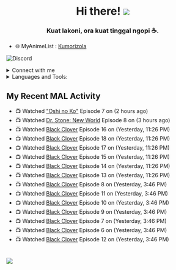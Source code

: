 <h1 align="center">Hi there! <img src="https://media.giphy.com/media/hvRJCLFzcasrR4ia7z/giphy.gif" width="25px"> </h1>
<h3 align="center">Kuat lakoni, ora kuat tinggal ngopi ☕.</h3>

- 🌐 MyAnimeList : [Kumorizola](https://myanimelist.net/animelist/Kumorizola)

![Discord](https://discord.c99.nl/widget/theme-3/761213268009943051.png)
<details>
      <summary>Connect with me</summary>
    <p align="left">
        <a href="https://www.facebook.com/kumori.hartley.1" target="blank"><img align="center"
                src="https://raw.githubusercontent.com/rahuldkjain/github-profile-readme-generator/master/src/images/icons/Social/facebook.svg"
                alt="kumori hartley" height="30" width="40" /></a>
        <a href="https://www.instagram.com/kumorizola/" target="blank"><img align="center"
                src="https://raw.githubusercontent.com/rahuldkjain/github-profile-readme-generator/master/src/images/icons/Social/instagram.svg"
                alt="kumorizola" height="30" width="40" /></a>
        <a href="https://discord.com" target="blank"><img align="center"
                src="https://raw.githubusercontent.com/rahuldkjain/github-profile-readme-generator/master/src/images/icons/Social/discord.svg"
                alt="Kumori#5882" height="30" width="40" /></a>
    </p>
</details>

<details>
    <summary align="left">Languages and Tools:</summary>
<p align="left">
      <a href="https://www.w3schools.com/css/" target="_blank">
        <img src="https://raw.githubusercontent.com/devicons/devicon/master/icons/css3/css3-original-wordmark.svg"
            alt="css3" width="40" height="40" /> </a> <a href="https://www.w3.org/html/" target="_blank"> <img
            src="https://raw.githubusercontent.com/devicons/devicon/master/icons/html5/html5-original-wordmark.svg"
            alt="html5" width="40" height="40" /> </a> <a href="https://www.java.com" target="_blank"> <img
            src="https://raw.githubusercontent.com/devicons/devicon/master/icons/java/java-original.svg" alt="java"
            width="40" height="40" /> </a> <a href="https://developer.mozilla.org/en-US/docs/Web/JavaScript"
            target="_blank"> <img
            src="https://raw.githubusercontent.com/devicons/devicon/master/icons/javascript/javascript-original.svg"
            alt="javascript" width="40" height="40" /> </a> <a href="https://nodejs.org" target="_blank"> <img
            src="https://raw.githubusercontent.com/devicons/devicon/master/icons/nodejs/nodejs-original-wordmark.svg"
            alt="nodejs" width="40" height="40" /> </a> <a href="https://www.python.org" target="_blank"> <img
            src="https://raw.githubusercontent.com/devicons/devicon/master/icons/python/python-original.svg"
            alt="python" width="40" height="40" /> </a> <a href="https://www.typescriptlang.org/" target="_blank"> <img
            src="https://raw.githubusercontent.com/devicons/devicon/master/icons/typescript/typescript-original.svg" 
            alt="typescript" width="40" height="40" /> </a> <a href="https://www.photoshop.com/en" target="_blank"> <img
            src="https://upload.wikimedia.org/wikipedia/commons/a/af/Adobe_Photoshop_CC_icon.svg" alt="photoshop" width="40" height="40"/> </a>
            <a href="https://www.adobe.com/products/premiere.html" target="_blank"> <img
            src="https://upload.wikimedia.org/wikipedia/commons/4/40/Adobe_Premiere_Pro_CC_icon.svg" alt="Premiere pro" width="40" height="40"/> </a>
            <a href="https://www.adobe.com/in/products/illustrator.html" target="_blank"> <img 
            src="https://upload.wikimedia.org/wikipedia/commons/f/fb/Adobe_Illustrator_CC_icon.svg" alt="illustrator" width="40" height="40"/> </a>
      
 </details>
 
 <h2> My Recent MAL Activity</h2>
<!-- MAL_ACTIVITY:start -->

- 📺 Watched ["Oshi no Ko"](https://MyAnimeList.net/anime.php?id=52034) Episode 7 on (2 hours ago)
- 📺 Watched [Dr. Stone: New World](https://MyAnimeList.net/anime.php?id=48549) Episode 8 on (3 hours ago)
- 📺 Watched [Black Clover](https://MyAnimeList.net/anime.php?id=34572) Episode 16 on (Yesterday, 11:26 PM)
- 📺 Watched [Black Clover](https://MyAnimeList.net/anime.php?id=34572) Episode 18 on (Yesterday, 11:26 PM)
- 📺 Watched [Black Clover](https://MyAnimeList.net/anime.php?id=34572) Episode 17 on (Yesterday, 11:26 PM)
- 📺 Watched [Black Clover](https://MyAnimeList.net/anime.php?id=34572) Episode 15 on (Yesterday, 11:26 PM)
- 📺 Watched [Black Clover](https://MyAnimeList.net/anime.php?id=34572) Episode 14 on (Yesterday, 11:26 PM)
- 📺 Watched [Black Clover](https://MyAnimeList.net/anime.php?id=34572) Episode 13 on (Yesterday, 11:26 PM)
- 📺 Watched [Black Clover](https://MyAnimeList.net/anime.php?id=34572) Episode 8 on (Yesterday, 3:46 PM)
- 📺 Watched [Black Clover](https://MyAnimeList.net/anime.php?id=34572) Episode 11 on (Yesterday, 3:46 PM)
- 📺 Watched [Black Clover](https://MyAnimeList.net/anime.php?id=34572) Episode 10 on (Yesterday, 3:46 PM)
- 📺 Watched [Black Clover](https://MyAnimeList.net/anime.php?id=34572) Episode 9 on (Yesterday, 3:46 PM)
- 📺 Watched [Black Clover](https://MyAnimeList.net/anime.php?id=34572) Episode 7 on (Yesterday, 3:46 PM)
- 📺 Watched [Black Clover](https://MyAnimeList.net/anime.php?id=34572) Episode 6 on (Yesterday, 3:46 PM)
- 📺 Watched [Black Clover](https://MyAnimeList.net/anime.php?id=34572) Episode 12 on (Yesterday, 3:46 PM)

<!-- MAL_ACTIVITY:end -->

  
<h2 align="left"> <img src="https://media.discordapp.net/attachments/918405470073520168/919220018355523584/ezgif.com-gif-maker_1.gif">
